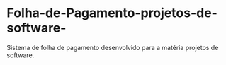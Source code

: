 # Folha-de-Pagamento-projetos-de-software-
Sistema de folha de pagamento desenvolvido para a matéria projetos de software.
